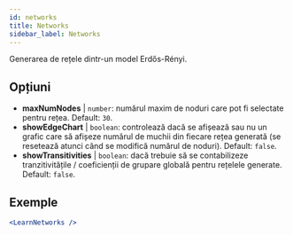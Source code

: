 ```yaml
---
id: networks
title: Networks
sidebar_label: Networks
---
```


Generarea de rețele dintr-un model Erdős-Rényi.

## Opțiuni

* __maxNumNodes__ | `number`: numărul maxim de noduri care pot fi selectate pentru rețea. Default: `30`.
* __showEdgeChart__ | `boolean`: controlează dacă se afișează sau nu un grafic care să afișeze numărul de muchii din fiecare rețea generată (se resetează atunci când se modifică numărul de noduri). Default: `false`.
* __showTransitivities__ | `boolean`: dacă trebuie să se contabilizeze tranzitivitățile / coeficienții de grupare globală pentru rețelele generate. Default: `false`.


## Exemple

```jsx live
<LearnNetworks />
```

